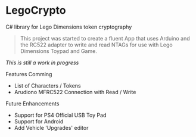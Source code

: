 # LegoCrypto
C# library for Lego Dimensions token cryptography

>This project was started to create a fluent App that uses Arduino and the RC522 adapter to write and read NTAGs for use with Lego Dimensions Toypad and Game.

*This is still a work in progress*

Features Comming

- List of Characters / Tokens
- Arudiono MFRC522 Connection with Read / Write

Future Enhancements
- Support for PS4 Official USB Toy Pad
- Support for Android
- Add Vehicle 'Upgrades' editor
